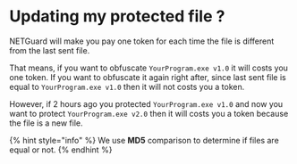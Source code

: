 # Updating my protected file ?

NETGuard will make you pay one token for each time the file is different from the last sent file.

That means, if you want to obfuscate `YourProgram.exe v1.0` it will costs you one token. If you want to obfuscate it again right after, since last sent file is equal to `YourProgram.exe v1.0` then it will not costs you a token.

However, if 2 hours ago you protected `YourProgram.exe v1.0` and now you want to protect `YourProgram.exe v2.0` then it will costs you a token because the file is a new file.

{% hint style="info" %}
We use **MD5** comparison to determine if files are equal or not.
{% endhint %}

